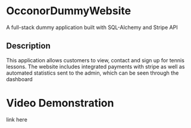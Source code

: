 # OcconorDummyWebsite

A full-stack dummy application built with SQL-Alchemy and Stripe API

## Description

This application allows customers to view, contact and sign up for tennis lessons.
The website includes integrated payments with stripe as well as automated statistics sent to the admin, which can be seen through the dashboard

# Video Demonstration

link here
